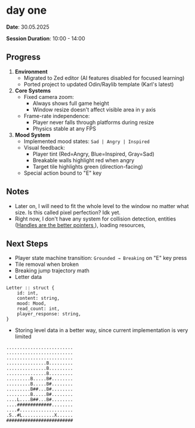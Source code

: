 # day one

**Date**: 30.05.2025

**Session Duration**: 10:00 - 14:00

## Progress
1. **Environment**
    - Migrated to Zed editor (AI features disabled for focused learning)
    - Ported project to updated Odin/Raylib template (Karl's latest)
2. **Core Systems**
    - Fixed camera zoom:
        - Always shows full game height
        - Window resize doesn't affect visible area in y axis
    - Frame-rate independence:
        - Player never falls through platforms during resize
        - Physics stable at any FPS
3. **Mood System**
    - Implemented mood states: `Sad | Angry | Inspired`
    - Visual feedback:
        - Player tint (Red=Angry, Blue=Inspired, Gray=Sad)
        - Breakable walls highlight red when angry
        - Target tile highlights green (direction-facing)
    - Special action bound to "E" key

## Notes
- Later on, I will need to fit the whole level to the window no matter what size. Is this called pixel perfection? Idk yet.
- Right now, I don't have any system for collision detection, entities ([Handles are the better pointers
](https://floooh.github.io/2018/06/17/handles-vs-pointers.html)), loading resources,

## Next Steps
- Player state machine transition: `Grounded → Breaking` on "E" key press
- Tile removal when broken
- Breaking jump trajectory math
- Letter data
```odin
Letter :: struct {
    id: int,
    content: string,
    mood: Mood,
    read_count: int,
    player_response: string,
}
```

- Storing level data in a better way, since current implementation is very limited
```
.........................
.........................
.........................
...............B.........
...............B.........
...............B.........
.........B.....B#........
.........B.....B#........
.........B##...B#........
.........B.....B#........
....L....B##...B#........
....#############........
....#....................
.S..#L............X......
#########################
```
